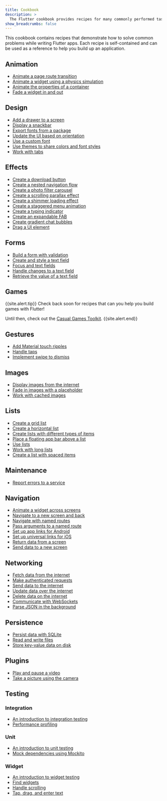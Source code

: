 ```yaml
---
title: Cookbook
description: >
  The Flutter cookbook provides recipes for many commonly performed tasks.
show_breadcrumbs: false
---
```


This cookbook contains recipes that demonstrate how to solve common problems 
while writing Flutter apps. Each recipe is self-contained and can be used as a
reference to help you build up an application.


## Animation
- [Animate a page route transition]({{site.url}}/cookbook/animation/page-route-animation)
- [Animate a widget using a physics simulation]({{site.url}}/cookbook/animation/physics-simulation)
- [Animate the properties of a container]({{site.url}}/cookbook/animation/animated-container)
- [Fade a widget in and out]({{site.url}}/cookbook/animation/opacity-animation)


## Design
- [Add a drawer to a screen]({{site.url}}/cookbook/design/drawer)
- [Display a snackbar]({{site.url}}/cookbook/design/snackbars)
- [Export fonts from a package]({{site.url}}/cookbook/design/package-fonts)
- [Update the UI based on orientation]({{site.url}}/cookbook/design/orientation)
- [Use a custom font]({{site.url}}/cookbook/design/fonts)
- [Use themes to share colors and font styles]({{site.url}}/cookbook/design/themes)
- [Work with tabs]({{site.url}}/cookbook/design/tabs)


## Effects
- [Create a download button]({{site.url}}/cookbook/effects/download-button)
- [Create a nested navigation flow]({{site.url}}/cookbook/effects/nested-nav)
- [Create a photo filter carousel]({{site.url}}/cookbook/effects/photo-filter-carousel)
- [Create a scrolling parallax effect]({{site.url}}/cookbook/effects/parallax-scrolling)
- [Create a shimmer loading effect]({{site.url}}/cookbook/effects/shimmer-loading)
- [Create a staggered menu animation]({{site.url}}/cookbook/effects/staggered-menu-animation)
- [Create a typing indicator]({{site.url}}/cookbook/effects/typing-indicator)
- [Create an expandable FAB]({{site.url}}/cookbook/effects/expandable-fab)
- [Create gradient chat bubbles]({{site.url}}/cookbook/effects/gradient-bubbles)
- [Drag a UI element]({{site.url}}/cookbook/effects/drag-a-widget)


## Forms
- [Build a form with validation]({{site.url}}/cookbook/forms/validation)
- [Create and style a text field]({{site.url}}/cookbook/forms/text-input)
- [Focus and text fields]({{site.url}}/cookbook/forms/focus)
- [Handle changes to a text field]({{site.url}}/cookbook/forms/text-field-changes)
- [Retrieve the value of a text field]({{site.url}}/cookbook/forms/retrieve-input)

## Games

{{site.alert.tip}}
  Check back soon for recipes that
  can you help you build games with Flutter!

  Until then, check out the [Casual Games Toolkit]({{site.main-url}}/games).
{{site.alert.end}}

## Gestures
- [Add Material touch ripples]({{site.url}}/cookbook/gestures/ripples)
- [Handle taps]({{site.url}}/cookbook/gestures/handling-taps)
- [Implement swipe to dismiss]({{site.url}}/cookbook/gestures/dismissible)


## Images
- [Display images from the internet]({{site.url}}/cookbook/images/network-image)
- [Fade in images with a placeholder]({{site.url}}/cookbook/images/fading-in-images)
- [Work with cached images]({{site.url}}/cookbook/images/cached-images)


## Lists
- [Create a grid list]({{site.url}}/cookbook/lists/grid-lists)
- [Create a horizontal list]({{site.url}}/cookbook/lists/horizontal-list)
- [Create lists with different types of items]({{site.url}}/cookbook/lists/mixed-list)
- [Place a floating app bar above a list]({{site.url}}/cookbook/lists/floating-app-bar)
- [Use lists]({{site.url}}/cookbook/lists/basic-list)
- [Work with long lists]({{site.url}}/cookbook/lists/long-lists)
- [Create a list with spaced items]({{site.url}}/cookbook/lists/spaced-items)


## Maintenance
- [Report errors to a service]({{site.url}}/cookbook/maintenance/error-reporting)


## Navigation
- [Animate a widget across screens]({{site.url}}/cookbook/navigation/hero-animations)
- [Navigate to a new screen and back]({{site.url}}/cookbook/navigation/navigation-basics)
- [Navigate with named routes]({{site.url}}/cookbook/navigation/named-routes)
- [Pass arguments to a named route]({{site.url}}/cookbook/navigation/navigate-with-arguments)
- [Set up app links for Android]({{site.url}}/cookbook/navigation/set-up-app-links)
- [Set up universal links for iOS]({{site.url}}/cookbook/navigation/set-up-universal-links)
- [Return data from a screen]({{site.url}}/cookbook/navigation/returning-data)
- [Send data to a new screen]({{site.url}}/cookbook/navigation/passing-data)



## Networking
- [Fetch data from the internet]({{site.url}}/cookbook/networking/fetch-data)
- [Make authenticated requests]({{site.url}}/cookbook/networking/authenticated-requests)
- [Send data to the internet]({{site.url}}/cookbook/networking/send-data)
- [Update data over the internet]({{site.url}}/cookbook/networking/update-data)
- [Delete data on the internet]({{site.url}}/cookbook/networking/delete-data)
- [Communicate with WebSockets]({{site.url}}/cookbook/networking/web-sockets)
- [Parse JSON in the background]({{site.url}}/cookbook/networking/background-parsing)


## Persistence
- [Persist data with SQLite]({{site.url}}/cookbook/persistence/sqlite)
- [Read and write files]({{site.url}}/cookbook/persistence/reading-writing-files)
- [Store key-value data on disk]({{site.url}}/cookbook/persistence/key-value)


## Plugins
- [Play and pause a video]({{site.url}}/cookbook/plugins/play-video)
- [Take a picture using the camera]({{site.url}}/cookbook/plugins/picture-using-camera)


## Testing

### Integration
- [An introduction to integration testing]({{site.url}}/cookbook/testing/integration/introduction)
- [Performance profiling]({{site.url}}/cookbook/testing/integration/profiling)

### Unit
- [An introduction to unit testing]({{site.url}}/cookbook/testing/unit/introduction)
- [Mock dependencies using Mockito]({{site.url}}/cookbook/testing/unit/mocking)


### Widget
- [An introduction to widget testing]({{site.url}}/cookbook/testing/widget/introduction)
- [Find widgets]({{site.url}}/cookbook/testing/widget/finders)
- [Handle scrolling]({{site.url}}/cookbook/testing/widget/scrolling)
- [Tap, drag, and enter text]({{site.url}}/cookbook/testing/widget/tap-drag)
